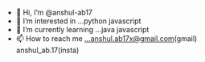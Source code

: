 - 👋 Hi, I’m @anshul-ab17
- 👀 I’m interested in ...python javascript 
- 🌱 I’m currently learning ...java javascript 
- 📫 How to reach me ...anshul.ab17x@gmail.com(gmail)  anshul_ab.17(insta)

<!---
anshul-ab17/anshul-ab17 is a ✨ special ✨ repository because its `README.md` (this file) appears on your GitHub profile.
You can click the Preview link to take a look at your changes.
--->
